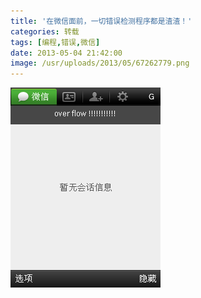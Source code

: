 ```yaml
---
title: '在微信面前，一切错误检测程序都是渣渣！'
categories: 转载
tags: [编程,错误,微信]
date: 2013-05-04 21:42:00
image: /usr/uploads/2013/05/67262779.png
---
```

![wxoverflow.png](../../../../usr/uploads/2013/05/67262779.png)
